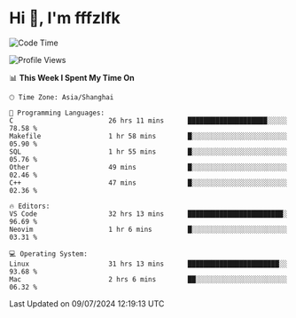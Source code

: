 # Hi 👋, I'm fffzlfk

<!--START_SECTION:waka-->
![Code Time](http://img.shields.io/badge/Code%20Time-753%20hrs%2013%20mins-blue)

![Profile Views](http://img.shields.io/badge/Profile%20Views-0-blue)

📊 **This Week I Spent My Time On** 

```text
🕑︎ Time Zone: Asia/Shanghai

💬 Programming Languages: 
C                        26 hrs 11 mins      ████████████████████░░░░░   78.58 % 
Makefile                 1 hr 58 mins        █░░░░░░░░░░░░░░░░░░░░░░░░   05.90 % 
SQL                      1 hr 55 mins        █░░░░░░░░░░░░░░░░░░░░░░░░   05.76 % 
Other                    49 mins             █░░░░░░░░░░░░░░░░░░░░░░░░   02.46 % 
C++                      47 mins             █░░░░░░░░░░░░░░░░░░░░░░░░   02.36 % 

🔥 Editors: 
VS Code                  32 hrs 13 mins      ████████████████████████░   96.69 % 
Neovim                   1 hr 6 mins         █░░░░░░░░░░░░░░░░░░░░░░░░   03.31 % 

💻 Operating System: 
Linux                    31 hrs 13 mins      ███████████████████████░░   93.68 % 
Mac                      2 hrs 6 mins        ██░░░░░░░░░░░░░░░░░░░░░░░   06.32 % 
```


 Last Updated on 09/07/2024 12:19:13 UTC
<!--END_SECTION:waka-->
